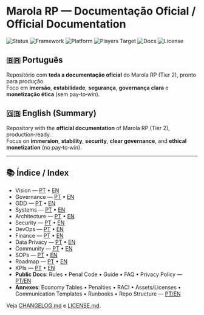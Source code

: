 # Marola RP — Documentação Oficial / Official Documentation

![Status](https://img.shields.io/badge/status-active-brightgreen)
![Framework](https://img.shields.io/badge/framework-vRPex-%23ff6f00)
![Platform](https://img.shields.io/badge/platform-FiveM/Cfx.re-%2300bcd4)
![Players Target](https://img.shields.io/badge/CCU-1000%2B-%237b5cff)
![Docs](https://img.shields.io/badge/docs-2025--2025-09-17-informational)
![License](https://img.shields.io/badge/license-Proprietary-lightgrey)

## 🇧🇷 Português
Repositório com **toda a documentação oficial** do Marola RP (Tier 2), pronto para produção.  
Foco em **imersão**, **estabilidade**, **segurança**, **governança clara** e **monetização ética** (sem pay‑to‑win).

## 🇬🇧 English (Summary)
Repository with the **official documentation** of Marola RP (Tier 2), production‑ready.  
Focus on **immersion**, **stability**, **security**, **clear governance**, and **ethical monetization** (no pay‑to‑win).

---

## 📚 Índice / Index
- Vision — [PT](Vision.pt.md) • [EN](Vision.en.md)  
- Governance — [PT](Governance.pt.md) • [EN](Governance.en.md)  
- GDD — [PT](GDD.pt.md) • [EN](GDD.en.md)  
- Systems — [PT](Systems.pt.md) • [EN](Systems.en.md)  
- Architecture — [PT](Architecture.pt.md) • [EN](Architecture.en.md)  
- Security — [PT](Security.pt.md) • [EN](Security.en.md)  
- DevOps — [PT](DevOps.pt.md) • [EN](DevOps.en.md)  
- Finance — [PT](Finance.pt.md) • [EN](Finance.en.md)  
- Data Privacy — [PT](Data-Privacy.pt.md) • [EN](Data-Privacy.en.md)  
- Community — [PT](Community.pt.md) • [EN](Community.en.md)  
- SOPs — [PT](SOPs.pt.md) • [EN](SOPs.en.md)  
- Roadmap — [PT](Roadmap.pt.md) • [EN](Roadmap.en.md)  
- KPIs — [PT](KPIs.pt.md) • [EN](KPIs.en.md)  
- **Public Docs**: Rules • Penal Code • Guide • FAQ • Privacy Policy — [PT/EN](Public-Docs/)  
- **Annexes**: Economy Tables • Penalties • RACI • Assets/Licenses • Communication Templates • Runbooks • Repo Structure — [PT/EN](Annexes/)  

Veja [CHANGELOG.md](CHANGELOG.md) e [LICENSE.md](LICENSE.md).
